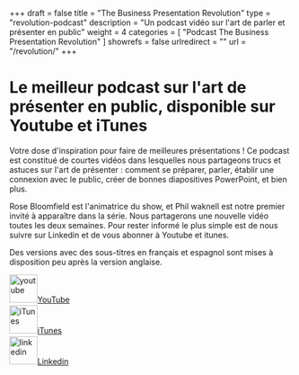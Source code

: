 +++
draft 		= false
title 		= "The Business Presentation Revolution"
type		= "revolution-podcast"
description	= "Un podcast vidéo sur l'art de parler et présenter en public"
weight		= 4
categories	= [ "Podcast The Business Presentation Revolution" ]
showrefs	= false
urlredirect	= ""
url 		= "/revolution/"
+++

# Le meilleur podcast sur l'art de présenter en public, disponible sur Youtube et iTunes
Votre dose d'inspiration pour faire de meilleures présentations ! Ce podcast est constitué de courtes vidéos dans lesquelles nous partageons trucs et astuces sur l'art de présenter : comment se préparer, parler, établir une connexion avec le public, créer de bonnes diapositives PowerPoint, et bien plus.

Rose Bloomfield est l'animatrice du show, et Phil waknell est notre premier invité à apparaître dans la série. Nous partagerons une nouvelle vidéo toutes les deux semaines. Pour rester informé le plus simple est de nous suivre sur Linkedin et de vous abonner à Youtube et itunes.

Des versions avec des sous-titres en français et espagnol sont mises à disposition peu après la version anglaise.

<div class="row">
	<div class="col-xs-4 text-center col-xs-offset-2">
		<a href="https://www.youtube.com/user/IdeasOnStage/videos"><img src="/pictures/revolution/youtube.svg" alt="youtube" style="margin-bottom: 5px; width:50px;">YouTube</a>
	</div>
	<div class="col-xs-4 text-center hidden">
		<a href="https://www.apple.com/"><img src="/pictures/revolution/itunes.svg" alt="iTunes" style="margin-bottom: 5px; width:50px;">iTunes</a>
	</div>
	<div class="col-xs-4 text-center">
		<a href="https://www.linkedin.com/company/ideas-on-stage/"><img src="/pictures/revolution/linkedin.svg" alt="linkedin" style="margin-bottom: 5px; width:50px;">Linkedin</a>
	</div>
</div>
